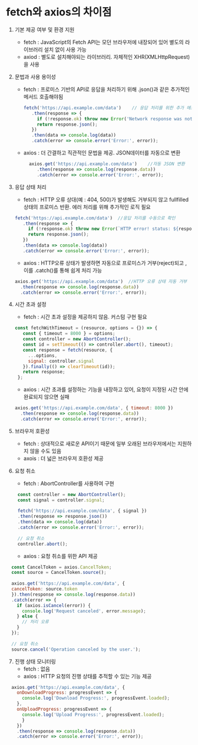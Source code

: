 # fetch와 axios의 차이점

1. 기본 제공 여부 및 환경 지원
   - fetch : JavaScript의 Fetch API는 모던 브라우저에 내장되어 있어 별도의 라이브러리 설치 없이 사용 가능
   - axiod : 별도로 설치해야되는 라이브러리. 자체적인 XHR(XMLHttpRequest)을 사용

2. 문법과 사용 용이성
   - fetch : 프로미스 기반의 API로 응답을 처리하기 위해 .json()과 같은 추가적인 메서드 호출해야됨
     ```js
     fetch('https://api.example.com/data')    // 응답 처리를 위한 추가 메스드 호출
        .then(response => {
          if (!response.ok) throw new Error('Network response was not ok');
          return response.json();
        })
        .then(data => console.log(data))
        .catch(error => console.error('Error:', error));
     ```
   - axios : 더 간결하고 직관적인 문법을 제공. JSON데이터를 자동으로 변환
     ```js
       axios.get('https://api.example.com/data')    //자동 JSON 변환
          .then(response => console.log(response.data))
          .catch(error => console.error('Error:', error));
     ```

3. 응답 상태 처리
   - fetch : HTTP 오류 상대(예 : 404, 500)가 발생해도 거부되지 않고 fullfilled상태의 프로미스 반환. 에러 처리를 위해 추가적인 로직 필요
   ```js
   fetch('https://api.example.com/data')  //응답 처리를 수동으로 확인
      .then(response => {
        if (!response.ok) throw new Error(`HTTP error! status: ${response.status}`);
        return response.json();
      })
      .then(data => console.log(data))
      .catch(error => console.error('Error:', error));
   ```
   - axios : HTTP오류 상태가 발생하면 자동으로 프로미스가 거부(reject)되고 , 이를 .catch()를 통해 쉽게 처리 가능
    ```js
    axios.get('https://api.example.com/data')  //HTTP 오류 상태 자동 거부
      .then(response => console.log(response.data))
      .catch(error => console.error('Error:', error));
    ```

4. 시간 초과 설정
   - fetch : 시간 초과 설정을 제공하지 않음. 커스텀 구현 필요
   ```js
   const fetchWithTimeout = (resource, options = {}) => {
      const { timeout = 8000 } = options;
      const controller = new AbortController();
      const id = setTimeout(() => controller.abort(), timeout);
      const response = fetch(resource, {
        ...options,
        signal: controller.signal  
      }).finally(() => clearTimeout(id));
      return response;
    };
   ```
   - axios : 시간 초과를 설정하는 기능을 내장하고 있어, 요청이 지정된 시간 안에 완료되지 않으면 실패
    ```js
    axios.get('https://api.example.com/data', { timeout: 8000 })
      .then(response => console.log(response.data))
      .catch(error => console.error('Error:', error));
    ```
  
5. 브라우저 호환성
   - fetch : 상대적으로 새로운 API이기 때문에 일부 오래된 브라우저에서는 지원하지 않을 수도 있음
   - axois : 더 넓은 브라우저 호환성 제공
  
6. 요청 취소
   - fetch : AbortController를 사용하여 구현
   ```js
    const controller = new AbortController();
    const signal = controller.signal;
    
    fetch('https://api.example.com/data', { signal })
    .then(response => response.json())
    .then(data => console.log(data))
    .catch(error => console.error('Error:', error));
    
    // 요청 취소
    controller.abort();
   ```
   - axios : 요청 취소를 위한 API 제공
  ```js
    const CancelToken = axios.CancelToken;
    const source = CancelToken.source();
    
    axios.get('https://api.example.com/data', {
    cancelToken: source.token
    }).then(response => console.log(response.data))
    .catch(error => {
      if (axios.isCancel(error)) {
        console.log('Request canceled', error.message);
      } else {
        // 처리 오류
      }
    });
    
    // 요청 취소
    source.cancel('Operation canceled by the user.');
  ```

7. 진행 상태 모니터링
   - fetch : 없음
   - axios : HTTP 요청의 진행 상태를 추적할 수 있는 기능 제공
  ```js
    axios.get('https://api.example.com/data', {
      onDownloadProgress: progressEvent => {
        console.log('Download Progress:', progressEvent.loaded);
      },
      onUploadProgress: progressEvent => {
        console.log('Upload Progress:', progressEvent.loaded);
        }
      })
      .then(response => console.log(response.data))
      .catch(error => console.error('Error:', error));
  ```
   
